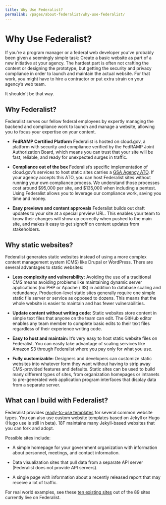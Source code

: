 ```yaml
---
title: Why Use Federalist?
permalink: /pages/about-federalist/why-use-federalist/
---
```


# Why Use Federalist?

If you’re a program manager or a federal web developer you’ve probably been given a seemingly simple task: Create a basic website as part of a new initiative at your agency. The hardest part is often not crafting the content or designing the prototype, but getting the security and privacy compliance in order to launch and maintain the actual website. For that work, you might have to hire a contractor or put extra strain on your agency’s web team.

It shouldn’t be that way.

## Why Federalist?

Federalist serves our fellow federal employees by expertly managing the backend and compliance work to launch and manage a website, allowing you to focus your expertise on your content.

- **FedRAMP Certified Platform** Federalist is hosted on cloud.gov, a platform with security and compliance verified by the FedRAMP Joint Authorization Board, which means you can trust that your site will be fast, reliable, and ready for unexpected surges in traffic.

- **Compliance out of the box** Federalist’s specific implementation of cloud.gov’s services to host static sites carries a [GSA Agency ATO]({{site.baseurl}}/assets/documents/Federalist-Compliance-Memo.pdf). If your agency accepts this ATO, you can host Federalist sites without running your own compliance process. We understand those processes cost around $95,000 per site, and $135,000 when including a pentest. Using Federalist allows you to leverage our compliance work, saving you time and money.

- **Easy previews and content approvals** Federalist builds out draft updates to your site at a special preview URL. This enables your team to know their changes will show up correctly when pushed to the main site, and makes it easy to get signoff on content updates from stakeholders.


## Why static websites?

Federalist generates static websites instead of using a more complex content management system (CMS) like Drupal or WordPress. There are several advantages to static websites:

- **Less complexity and vulnerability:** Avoiding the use of a traditional CMS means avoiding problems like maintaining dynamic server applications (no PHP or Apache / IIS) in addition to database scaling and redundancy. Production-level static sites generally require one simple static file server or service as opposed to dozens. This means that the whole website is easier to maintain and has fewer vulnerabilities.

- **Update content without writing code:** Static websites store content in simple text files that anyone on the team can edit. The GitHub editor enables any team member to complete basic edits to their text files regardless of their experience writing code.

- **Easy to host and maintain:** It’s very easy to host static website files on Federalist. You can easily take advantage of scaling services like Amazon S3 through Federalist where you pay only for what you use.

- **Fully customizable:** Designers and developers can customize static websites into whatever form they want without having to strip away CMS-provided features and defaults. Static sites can be used to build many different types of sites, from organization homepages or intranets to pre-generated web application program interfaces that display data from a separate server.

## What can I build with Federalist?

Federalist provides [ready-to-use templates]({{site.baseurl}}/pages/using-federalist/templates/) for several common website types. You can also use custom website templates based on Jekyll or Hugo (Hugo use is still in beta). 18F maintains many Jekyll-based websites that you can fork and adopt.

Possible sites include:

- A simple homepage for your government organization with information about personnel, meetings, and contact information.

- Data visualization sites that pull data from a separate API server (Federalist does not provide API servers).

- A single page with information about a recently released report that may receive a lot of traffic.

For real world examples, see these [ten existing sites](https://federalist.18f.gov/content/examples/) out of the 89 sites currently live on Federalist.
